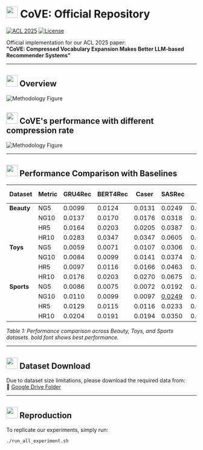 # <img src="https://img.icons8.com/color/48/000000/artificial-intelligence.png" width="30"/> CoVE: Official Repository

[![ACL 2025](https://img.shields.io/badge/ACL-2025-blue)](https://acl2025.org)
[![License](https://img.shields.io/badge/License-Apache_2.0-blue.svg)](https://opensource.org/licenses/Apache-2.0)

Official implementation for our ACL 2025 paper:  
**"CoVE: Compressed Vocabulary Expansion Makes Better LLM-based Recommender Systems"**

---

## <img src="https://img.icons8.com/color/48/000000/overview-pages-1.png" width="30"/> Overview

![Methodology Figure](https://github.com/HaochenZhang717/CoVE-official-Repo/raw/main/figure-1.png)

## <img src="https://img.icons8.com/color/48/000000/overview-pages-1.png" width="30"/> CoVE's performance with different compression rate

![Methodology Figure](https://github.com/HaochenZhang717/CoVE-official-Repo/raw/main/compression_rates.png)

---

## <img src="https://img.icons8.com/color/48/000000/leaderboard.png" width="30"/> Performance Comparison with Baselines

<div align="center">

| Dataset  | Metric | GRU4Rec | BERT4Rec | Caser | SASRec | P5 | HGN | S³-Rec | FDSA | TIGER | <span style="color:green">**CoVE**</span> |
|----------|--------|---------|----------|-------|--------|----|-----|--------|------|-------|-------|
| **Beauty** | NG5 | 0.0099 | 0.0124 | 0.0131 | 0.0249 | 0.0107 | 0.0206 | 0.0244 | 0.0163 | <u>0.0321</u> | <span style="color:green">**0.0498**</span> |
|          | NG10 | 0.0137 | 0.0170 | 0.0176 | 0.0318 | 0.0136 | 0.0266 | 0.0327 | 0.0208 | <u>0.0384</u> | <span style="color:green">**0.0593**</span> |
|          | HR5 | 0.0164 | 0.0203 | 0.0205 | 0.0387 | 0.0163 | 0.0325 | 0.0387 | 0.0267 | <u>0.0454</u> | <span style="color:green">**0.0714**</span> |
|          | HR10 | 0.0283 | 0.0347 | 0.0347 | 0.0605 | 0.0254 | 0.0512 | 0.0647 | 0.0407 | <u>0.0648</u> | <span style="color:green">**0.1009**</span> |
| **Toys** | NG5 | 0.0059 | 0.0071 | 0.0107 | 0.0306 | 0.0050 | 0.0221 | 0.0294 | 0.0140 | <u>0.0371</u> | <span style="color:green">**0.0509**</span> |
|          | NG10 | 0.0084 | 0.0099 | 0.0141 | 0.0374 | 0.0066 | 0.0277 | 0.0376 | 0.0189 | <u>0.0432</u> | <span style="color:green">**0.0595**</span> |
|          | HR5 | 0.0097 | 0.0116 | 0.0166 | 0.0463 | 0.0070 | 0.0321 | 0.0443 | 0.0228 | <u>0.0521</u> | <span style="color:green">**0.0719**</span> |
|          | HR10 | 0.0176 | 0.0203 | 0.0270 | 0.0675 | 0.0121 | 0.0497 | 0.0700 | 0.0381 | <u>0.0712</u> | <span style="color:green">**0.0986**</span> |
| **Sports** | NG5 | 0.0086 | 0.0075 | 0.0072 | 0.0192 | 0.0041 | 0.0120 | <u>0.0204</u> | 0.0156 | 0.0181 | <span style="color:green">**0.0296**</span> |
|            | NG10 | 0.0110 | 0.0099 | 0.0097 | <u>0.0249</u> | 0.0052 | 0.0159 | 0.0240 | 0.0156 | 0.0225 | <span style="color:green">**0.0359**</span> |
|            | HR5 | 0.0129 | 0.0115 | 0.0116 | 0.0233 | 0.0061 | 0.0189 | 0.0251 | 0.0182 | <u>0.0264</u> | <span style="color:green">**0.0428**</span> |
|            | HR10 | 0.0204 | 0.0191 | 0.0194 | 0.0350 | 0.0095 | 0.0313 | 0.0385 | 0.0288 | <u>0.0400</u> | <span style="color:green">**0.0624**</span> |

</div>

*Table 1: Performance comparison across Beauty, Toys, and Sports datasets. bold font shows best performance.*

---

## <img src="https://img.icons8.com/color/48/000000/download--v1.png" width="30"/> Dataset Download

Due to dataset size limitations, please download the required data from:  
🔗 [Google Drive Folder](https://drive.google.com/drive/folders/1h_swkdw4Evp7X4iNaOYczlf_vvCd_Px6?usp=share_link)

---

## <img src="https://img.icons8.com/color/48/000000/experimental.png" width="30"/> Reproduction

To replicate our experiments, simply run:

```bash
./run_all_experiment.sh
